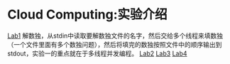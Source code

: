 # Cloud Computing:实验介绍
[Lab1](Lab1/README.md)
解数独，从stdin中读取要解数独文件的名字，然后交给多个线程来填数独（一个文件里面有多个数独问题），然后将填完的数独按照文件中的顺序输出到stdout，实验一的重点就在于多线程并发编程。
[Lab2](Lab2/README.md)
[Lab3](Lab3/README.md)
[Lab4](Lab4/README.md) 
